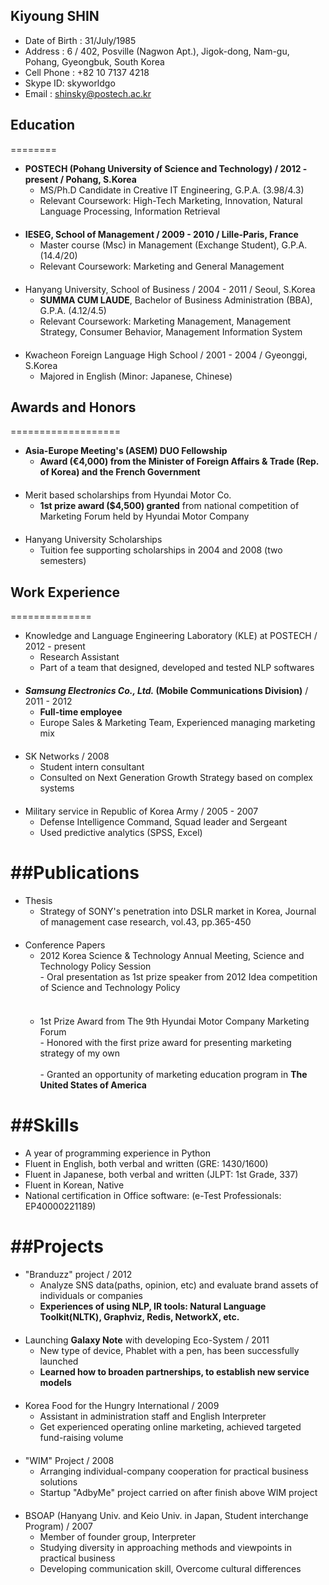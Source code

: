 ## Kiyoung SHIN

- Date of Birth : 31/July/1985
- Address : 6 / 402, Posville (Nagwon Apt.), Jigok-dong, Nam-gu, Pohang, Gyeongbuk, South Korea
- Cell Phone : +82 10 7137 4218
- Skype ID: skyworldgo
- Email : shinsky@postech.ac.kr


## Education
========

- **POSTECH (Pohang University of Science and Technology) / 2012 - present / Pohang, S.Korea**
  - MS/Ph.D Candidate in Creative IT Engineering, G.P.A. (3.98/4.3)
  - Relevant Coursework: High-Tech Marketing, Innovation, Natural Language Processing, Information Retrieval
<br>　 </br>
- **IESEG, School of Management / 2009 - 2010 / Lille-Paris, France**  
  - Master course (Msc) in Management (Exchange Student), G.P.A. (14.4/20)
  - Relevant Coursework: Marketing and General Management
<br>　 </br>
- Hanyang University, School of Business / 2004 - 2011 / Seoul, S.Korea
  - **SUMMA CUM LAUDE**, Bachelor of Business Administration (BBA), G.P.A. (4.12/4.5)
  - Relevant Coursework: Marketing Management, Management Strategy, Consumer Behavior, Management Information System
<br>　 </br>
- Kwacheon Foreign Language High School / 2001 - 2004 / Gyeonggi, S.Korea
  - Majored in English (Minor: Japanese, Chinese)


## Awards and Honors
===================

- **Asia-Europe Meeting's (ASEM) DUO Fellowship**
  - **Award (€4,000) from the Minister of Foreign Affairs & Trade (Rep. of Korea) and the French Government**
<br>　 </br>
- Merit based scholarships from Hyundai Motor Co. 
  - **1st prize award ($4,500) granted** from national competition of Marketing Forum held by Hyundai Motor Company
<br>　 </br>
- Hanyang University Scholarships
  - Tuition fee supporting scholarships in 2004 and 2008 (two semesters)


## Work Experience
==============

- Knowledge and Language Engineering Laboratory (KLE) at POSTECH / 2012 - present
  - Research Assistant
  - Part of a team that designed, developed and tested NLP softwares
<br>　 </br>
- **_Samsung Electronics Co., Ltd._ (Mobile Communications Division)** / 2011 - 2012
  - **Full-time employee**
  - Europe Sales & Marketing Team, Experienced managing marketing mix
<br>　 </br>
- SK Networks / 2008
  - Student intern consultant
  - Consulted on Next Generation Growth Strategy based on complex systems
<br>　 </br>
- Military service in Republic of Korea Army / 2005 - 2007
  - Defense Intelligence Command, Squad leader and Sergeant
  - Used predictive analytics (SPSS, Excel)


##Publications
==========

- Thesis
  - Strategy of SONY's penetration into DSLR market in Korea, Journal of management case research, vol.43, pp.365-450
<br>　 </br>
- Conference Papers
  - 2012 Korea Science & Technology Annual Meeting, Science and Technology Policy Session
<br>  - Oral presentation as 1st prize speaker from 2012 Idea competition of Science and Technology Policy </br>
<br>　 </br>
  - 1st Prize Award from The 9th Hyundai Motor Company Marketing Forum
<br>  - Honored with the first prize award for presenting marketing strategy of my own </br>
<br>  - Granted an opportunity of marketing education program in **The United States of America** </br>

##Skills
====

- A year of programming experience in Python
- Fluent in English, both verbal and written (GRE: 1430/1600)
- Fluent in Japanese, both verbal and written (JLPT: 1st Grade, 337)
- Fluent in Korean, Native
- National certification in Office software: (e-Test Professionals: EP40000221189) 


##Projects
=======

- "Branduzz" project / 2012
  - Analyze SNS data(paths, opinion, etc) and evaluate brand assets of individuals or companies
  - **Experiences of using NLP, IR tools: Natural Language Toolkit(NLTK), Graphviz, Redis, NetworkX, etc.**
<br>　 </br>
- Launching **Galaxy Note** with developing Eco-System / 2011
  - New type of device, Phablet with a pen, has been successfully launched
  - **Learned how to broaden partnerships, to establish new service models**
<br>　 </br>
- Korea Food for the Hungry International / 2009
  - Assistant in administration staff and English Interpreter
  - Get experienced operating online marketing, achieved targeted fund-raising volume
<br>　 </br>
- "WIM" Project / 2008
  - Arranging individual-company cooperation for practical business solutions
  - Startup "AdbyMe" project carried on after finish above WIM project
<br>　 </br>
- BSOAP (Hanyang Univ. and Keio Univ. in Japan, Student interchange Program) / 2007
  - Member of founder group, Interpreter
  - Studying diversity in approaching methods and viewpoints in practical business
  - Developing communication skill, Overcome cultural differences

